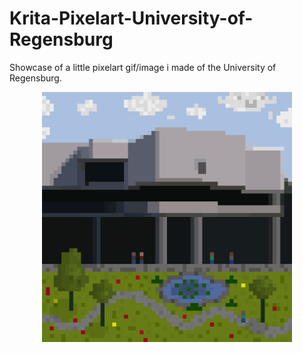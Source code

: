 # Krita-Pixelart-University-of-Regensburg
Showcase of a little pixelart gif/image i made of the University of Regensburg. 

<p align="center">
<img src="University of Regensburg Pixelart.gif" width ="400"/>
</p>
